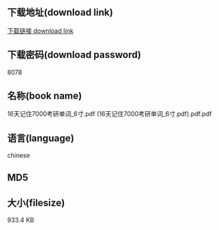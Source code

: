 ## 下载地址(download link)
[下载链接 download link](https://voluble-croquembouche-d321dc.netlify.app/?s=16%E5%A4%A9%E8%AE%B0%E4%BD%8F7000%E8%80%83%E7%A0%94%E5%8D%95%E8%AF%8D_6%E5%AF%B8.pdf+%2816%E5%A4%A9%E8%AE%B0%E4%BD%8F7000%E8%80%83%E7%A0%94%E5%8D%95%E8%AF%8D_6%E5%AF%B8.pdf%29.pdf)

## 下载密码(download password)
8078

## 名称(book name)
16天记住7000考研单词_6寸.pdf (16天记住7000考研单词_6寸.pdf).pdf.pdf

## 语言(language)
chinese

## MD5


## 大小(filesize)
933.4 KB
